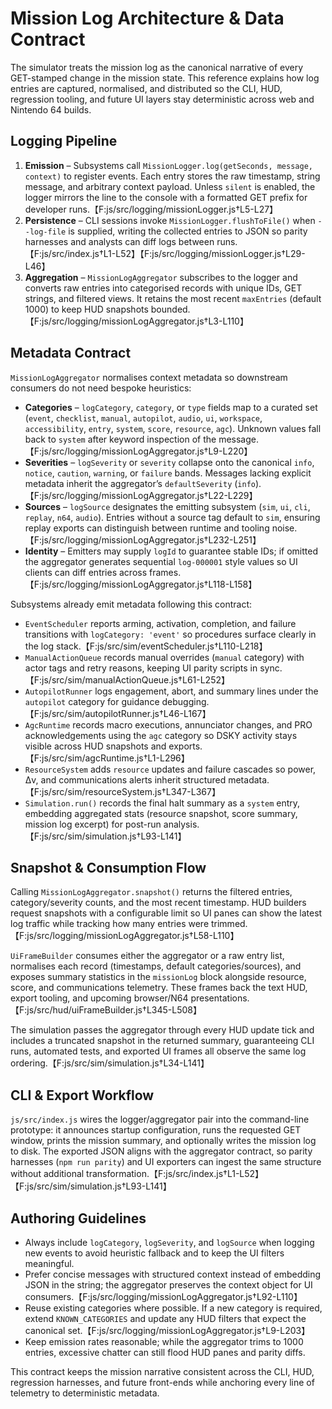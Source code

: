 # Mission Log Architecture & Data Contract

The simulator treats the mission log as the canonical narrative of every
GET-stamped change in the mission state. This reference explains how log
entries are captured, normalised, and distributed so the CLI, HUD,
regression tooling, and future UI layers stay deterministic across web
and Nintendo 64 builds.

## Logging Pipeline

1. **Emission** – Subsystems call `MissionLogger.log(getSeconds, message,
   context)` to register events. Each entry stores the raw timestamp,
   string message, and arbitrary context payload. Unless `silent` is
   enabled, the logger mirrors the line to the console with a formatted
   GET prefix for developer runs.【F:js/src/logging/missionLogger.js†L5-L27】
2. **Persistence** – CLI sessions invoke `MissionLogger.flushToFile()`
   when `--log-file` is supplied, writing the collected entries to JSON
   so parity harnesses and analysts can diff logs between runs.【F:js/src/index.js†L1-L52】【F:js/src/logging/missionLogger.js†L29-L46】
3. **Aggregation** – `MissionLogAggregator` subscribes to the logger and
   converts raw entries into categorised records with unique IDs, GET
   strings, and filtered views. It retains the most recent `maxEntries`
   (default 1000) to keep HUD snapshots bounded.【F:js/src/logging/missionLogAggregator.js†L3-L110】

## Metadata Contract

`MissionLogAggregator` normalises context metadata so downstream
consumers do not need bespoke heuristics:

- **Categories** – `logCategory`, `category`, or `type` fields map to a
  curated set (`event`, `checklist`, `manual`, `autopilot`, `audio`,
  `ui`, `workspace`, `accessibility`, `entry`, `system`, `score`,
  `resource`, `agc`). Unknown values fall back to `system` after keyword
  inspection of the message.【F:js/src/logging/missionLogAggregator.js†L9-L220】
- **Severities** – `logSeverity` or `severity` collapse onto the
  canonical `info`, `notice`, `caution`, `warning`, or `failure` bands.
  Messages lacking explicit metadata inherit the aggregator’s
  `defaultSeverity` (`info`).【F:js/src/logging/missionLogAggregator.js†L22-L229】
- **Sources** – `logSource` designates the emitting subsystem (`sim`,
  `ui`, `cli`, `replay`, `n64`, `audio`). Entries without a source tag
  default to `sim`, ensuring replay exports can distinguish between
  runtime and tooling noise.【F:js/src/logging/missionLogAggregator.js†L232-L251】
- **Identity** – Emitters may supply `logId` to guarantee stable IDs; if
  omitted the aggregator generates sequential `log-000001` style values
  so UI clients can diff entries across frames.【F:js/src/logging/missionLogAggregator.js†L118-L158】

Subsystems already emit metadata following this contract:

- `EventScheduler` reports arming, activation, completion, and failure
  transitions with `logCategory: 'event'` so procedures surface clearly
  in the log stack.【F:js/src/sim/eventScheduler.js†L110-L218】
- `ManualActionQueue` records manual overrides (`manual` category) with
  actor tags and retry reasons, keeping UI parity scripts in sync.【F:js/src/sim/manualActionQueue.js†L61-L252】
- `AutopilotRunner` logs engagement, abort, and summary lines under the
  `autopilot` category for guidance debugging.【F:js/src/sim/autopilotRunner.js†L46-L167】
- `AgcRuntime` records macro executions, annunciator changes, and PRO acknowledgements using the `agc` category so DSKY activity stays visible across HUD snapshots and exports.【F:js/src/sim/agcRuntime.js†L1-L296】
- `ResourceSystem` adds `resource` updates and failure cascades so power,
  Δv, and communications alerts inherit structured metadata.【F:js/src/sim/resourceSystem.js†L347-L367】
- `Simulation.run()` records the final halt summary as a `system` entry,
  embedding aggregated stats (resource snapshot, score summary, mission
  log excerpt) for post-run analysis.【F:js/src/sim/simulation.js†L93-L141】

## Snapshot & Consumption Flow

Calling `MissionLogAggregator.snapshot()` returns the filtered entries,
category/severity counts, and the most recent timestamp. HUD builders
request snapshots with a configurable limit so UI panes can show the
latest log traffic while tracking how many entries were trimmed.【F:js/src/logging/missionLogAggregator.js†L58-L110】

`UiFrameBuilder` consumes either the aggregator or a raw entry list,
normalises each record (timestamps, default categories/sources), and
exposes summary statistics in the `missionLog` block alongside resource,
score, and communications telemetry. These frames back the text HUD,
export tooling, and upcoming browser/N64 presentations.【F:js/src/hud/uiFrameBuilder.js†L345-L508】

The simulation passes the aggregator through every HUD update tick and
includes a truncated snapshot in the returned summary, guaranteeing CLI
runs, automated tests, and exported UI frames all observe the same log
ordering.【F:js/src/sim/simulation.js†L34-L141】

## CLI & Export Workflow

`js/src/index.js` wires the logger/aggregator pair into the command-line
prototype: it announces startup configuration, runs the requested GET
window, prints the mission summary, and optionally writes the mission
log to disk. The exported JSON aligns with the aggregator contract, so
parity harnesses (`npm run parity`) and UI exporters can ingest the same
structure without additional transformation.【F:js/src/index.js†L1-L52】【F:js/src/sim/simulation.js†L93-L141】

## Authoring Guidelines

- Always include `logCategory`, `logSeverity`, and `logSource` when
  logging new events to avoid heuristic fallback and to keep the UI
  filters meaningful.
- Prefer concise messages with structured context instead of embedding
  JSON in the string; the aggregator preserves the context object for UI
  consumers.【F:js/src/logging/missionLogAggregator.js†L92-L110】
- Reuse existing categories where possible. If a new category is
  required, extend `KNOWN_CATEGORIES` and update any HUD filters that
  expect the canonical set.【F:js/src/logging/missionLogAggregator.js†L9-L203】
- Keep emission rates reasonable; while the aggregator trims to 1000
  entries, excessive chatter can still flood HUD panes and parity diffs.

This contract keeps the mission narrative consistent across the CLI,
HUD, regression harnesses, and future front-ends while anchoring every
line of telemetry to deterministic metadata.
